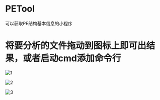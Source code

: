 # PETool
可以获取PE结构基本信息的小程序

# 将要分析的文件拖动到图标上即可出结果，或者启动cmd添加命令行

![1](https://github.com/dybb8999/PETool/blob/master/1.jpg)

![2](https://github.com/dybb8999/PETool/blob/master/2.jpg)

![3](https://github.com/dybb8999/PETool/blob/master/3.jpg)
